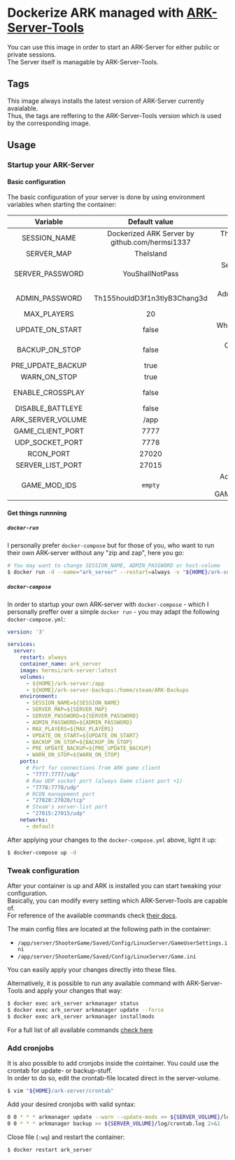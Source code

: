 # Dockerize ARK managed with [ARK-Server-Tools](https://github.com/FezVrasta/ark-server-tools)
You can use this image in order to start an ARK-Server for either public or private sessions.   
The Server itself is managable by ARK-Server-Tools.

## Tags
This image always installs the latest version of ARK-Server currently avaialable.   
Thus, the tags are reffering to the ARK-Server-Tools version which is used by the corresponding image.

## Usage
### Startup your ARK-Server
#### Basic configuration
The basic configuration of your server is done by using environment variables when starting the container:

| Variable | Default value | Explanation |
|:-----------------:|:----------------------------------------------:|:------------------------------------------------------------------------------------------------------------------------------------:|
| SESSION_NAME | Dockerized ARK Server by github.com/hermsi1337 | The name of your ARK-session which is visible in game when searching for servers |
| SERVER_MAP | TheIsland | Desired map you want to play |
| SERVER_PASSWORD | YouShallNotPass | Server password which is required to join your session. (overwrite with empty string if you want to disable password authentication) |
| ADMIN_PASSWORD | Th155houldD3f1n3tlyB3Chang3d | Admin-password in order to access the admin console of ARK |
| MAX_PLAYERS | 20 | Maximum number of players to join your session |
| UPDATE_ON_START | false | Whether you want to update the ARK-server upon startup or not |
| BACKUP_ON_STOP | false | Create a backup before gracefully stopping the ARK-server |
| PRE_UPDATE_BACKUP | true | Create a backup before updating ARK-server |
| WARN_ON_STOP | true | Broadcast a warning upon graceful shutdown |
| ENABLE_CROSSPLAY | false | Enable crossplay. When enabled battleye should be disabled as it likes to disconnect epic players |
| DISABLE_BATTLEYE | false | Disable Battleye protection |
| ARK_SERVER_VOLUME | /app | Path where the server-files are stored |
| GAME_CLIENT_PORT | 7777 | Exposed game-client port |
| UDP_SOCKET_PORT | 7778 | Raw UDP socket port (always Game client port +1) |
| RCON_PORT | 27020 | Exposed RCON port |
| SERVER_LIST_PORT | 27015 | Exposed server-list port |
| GAME_MOD_IDS | `empty` |  Additional game-mods you want to install, seperated by comma. (e.g. GAME_MOD_IDS="487516323,487516324,487516325") |

#### Get things runnning
##### `docker-run`
I personally prefer `docker-compose` but for those of you, who want to run their own ARK-server without any "zip and zap", here you go:
```bash
# You may want to change SESSION_NAME, ADMIN_PASSWORD or host-volume
$ docker run -d --name="ark_server" --restart=always -v "${HOME}/ark-server:/app" -e SESSION_NAME="Awesome ARK is awesome" -e ADMIN_PASSWORD="FooB4r"
```

##### `docker-compose`
In order to startup your own ARK-server with `docker-compose` - which I personally preffer over a simple `docker run` - you may adapt the following `docker-compose.yml`:
```yml
version: '3'

services:
  server:
    restart: always
    container_name: ark_server
    image: hermsi/ark-server:latest
    volumes:
      - ${HOME}/ark-server:/app
      - ${HOME}/ark-server-backups:/home/steam/ARK-Backups
    environment:
      - SESSION_NAME=${SESSION_NAME}
      - SERVER_MAP=${SERVER_MAP}
      - SERVER_PASSWORD=${SERVER_PASSWORD}
      - ADMIN_PASSWORD=${ADMIN_PASSWORD}
      - MAX_PLAYERS=${MAX_PLAYERS}
      - UPDATE_ON_START=${UPDATE_ON_START}
      - BACKUP_ON_STOP=${BACKUP_ON_STOP}
      - PRE_UPDATE_BACKUP=${PRE_UPDATE_BACKUP}
      - WARN_ON_STOP=${WARN_ON_STOP}
    ports:
      # Port for connections from ARK game client
      - "7777:7777/udp"
      # Raw UDP socket port (always Game client port +1)
      - "7778:7778/udp"
      # RCON management port
      - "27020:27020/tcp"
      # Steam's server-list port
      - "27015:27015/udp"
    networks:
      - default
```

After applying your changes to the `docker-compose.yml` above, light it up:
```bash
$ docker-compose up -d
```

### Tweak configuration
After your container is up and ARK is installed you can start tweaking your configuration.   
Basically, you can modify every setting which ARK-Server-Tools are capable of.   
For reference of the available commands check [their docs](https://github.com/FezVrasta/ark-server-tools#configuration).   

The main config files are located at the following path in the container: 
* `/app/server/ShooterGame/Saved/Config/LinuxServer/GameUserSettings.ini`   
* `/app/server/ShooterGame/Saved/Config/LinuxServer/Game.ini`

You can easily apply your changes directly into these files.

Alternatively, it is possible to run any available command with ARK-Server-Tools and apply your changes that way:
```bash
$ docker exec ark_server arkmanager status
$ docker exec ark_server arkmanager update --force
$ docker exec ark_server arkmanager installmods
```
For a full list of all available commands [check here](https://github.com/FezVrasta/ark-server-tools#commands-acting-on-instances)

### Add cronjobs
It is also possible to add cronjobs inside the cointainer. You could use the crontab for update- or backup-stuff.   
In order to do so, edit the crontab-file located direct in the server-volume.
```bash
$ vim "${HOME}/ark-server/crontab"
```

Add your desired cronjobs with valid syntax:
```bash
0 0 * * * arkmanager update --warn --update-mods >> ${SERVER_VOLUME}/log/crontab.log 2>&1
0 0 * * * arkmanager backup >> ${SERVER_VOLUME}/log/crontab.log 2>&1
````

Close file (`:wq`) and restart the container:
```bash
$ docker restart ark_server
```
